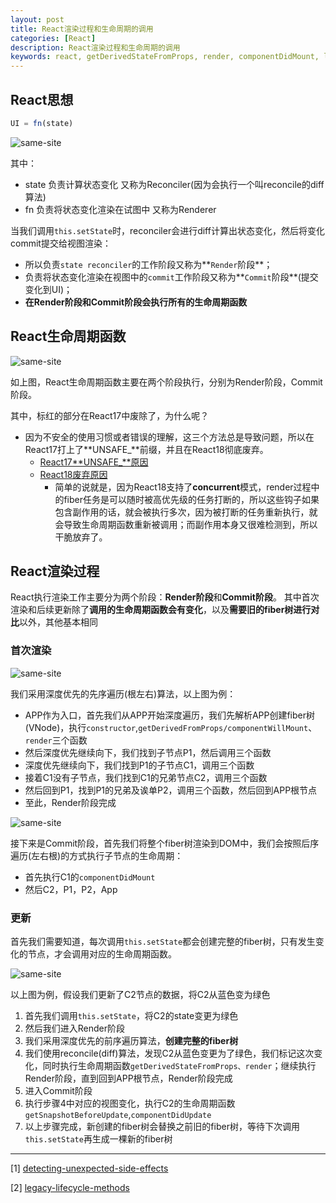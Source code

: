 ```yaml
---
layout: post
title: React渲染过程和生命周期的调用
categories: [React]
description: React渲染过程和生命周期的调用
keywords: react, getDerivedStateFromProps, render, componentDidMount, lifesycle
---
```


## React思想

```javascript
UI = fn(state)
```

![same-site]({{site.url}}/assets/images/react/lifesycle/01.png)

其中：
* state 负责计算状态变化 又称为Reconciler(因为会执行一个叫reconcile的diff算法)
* fn 负责将状态变化渲染在试图中 又称为Renderer

当我们调用`this.setState`时，reconciler会进行diff计算出状态变化，然后将变化commit提交给视图渲染：
* 所以负责`state reconciler`的工作阶段又称为**`Render`阶段**；
* 负责将状态变化渲染在视图中的`commit`工作阶段又称为**`Commit`阶段**(提交变化到UI)；
* **在Render阶段和Commit阶段会执行所有的生命周期函数**

## React生命周期函数

![same-site]({{site.url}}/assets/images/react/lifesycle/02.png)

如上图，React生命周期函数主要在两个阶段执行，分别为Render阶段，Commit阶段。

其中，标红的部分在React17中废除了，为什么呢？
* 因为不安全的使用习惯或者错误的理解，这三个方法总是导致问题，所以在React17打上了**UNSAFE_**前缀，并且在React18彻底废弃。
  * [React17**UNSAFE_**原因](https://zh-hans.reactjs.org/docs/react-component.html#legacy-lifecycle-methods)
  * [React18废弃原因](https://zh-hans.reactjs.org/docs/strict-mode.html#detecting-unexpected-side-effects)
    * 简单的说就是，因为React18支持了**concurrent**模式，render过程中的fiber任务是可以随时被高优先级的任务打断的，所以这些钩子如果包含副作用的话，就会被执行多次，因为被打断的任务重新执行，就会导致生命周期函数重新被调用；而副作用本身又很难检测到，所以干脆放弃了。

## React渲染过程

React执行渲染工作主要分为两个阶段：**Render阶段**和**Commit阶段**。
其中首次渲染和后续更新除了**调用的生命周期函数会有变化**，以及**需要旧的fiber树进行对比**以外，其他基本相同

### 首次渲染

![same-site]({{site.url}}/assets/images/react/lifesycle/03.png)

我们采用深度优先的先序遍历(根左右)算法，以上图为例：
* APP作为入口，首先我们从APP开始深度遍历，我们先解析APP创建fiber树(VNode)，执行`constructor`,`getDerivedFromProps/componentWillMount`、`render`三个函数
* 然后深度优先继续向下，我们找到子节点P1，然后调用三个函数
* 深度优先继续向下，我们找到P1的子节点C1，调用三个函数
* 接着C1没有子节点，我们找到C1的兄弟节点C2，调用三个函数
* 然后回到P1，找到P1的兄弟及诶单P2，调用三个函数，然后回到APP根节点
* 至此，Render阶段完成

![same-site]({{site.url}}/assets/images/react/lifesycle/04.png)

接下来是Commit阶段，首先我们将整个fiber树渲染到DOM中，我们会按照后序遍历(左右根)的方式执行子节点的生命周期：
* 首先执行C1的`componentDidMount`
* 然后C2，P1，P2，App

### 更新

首先我们需要知道，每次调用`this.setState`都会创建完整的fiber树，只有发生变化的节点，才会调用对应的生命周期函数。

![same-site]({{site.url}}/assets/images/react/lifesycle/05.png)

以上图为例，假设我们更新了C2节点的数据，将C2从蓝色变为绿色
1. 首先我们调用`this.setState`，将C2的state变更为绿色
2. 然后我们进入Render阶段
3. 我们采用深度优先的前序遍历算法，**创建完整的fiber树**
4. 我们使用reconcile(diff)算法，发现C2从蓝色变更为了绿色，我们标记这次变化，同时执行生命周期函数`getDerivedStateFromProps、render`；继续执行Render阶段，直到回到APP根节点，Render阶段完成
5. 进入Commit阶段
6. 执行步骤4中对应的视图变化，执行C2的生命周期函数`getSnapshotBeforeUpdate`,`componentDidUpdate`
7. 以上步骤完成，新创建的fiber树会替换之前旧的fiber树，等待下次调用`this.setState`再生成一棵新的fiber树

---

[1] [detecting-unexpected-side-effects](https://zh-hans.reactjs.org/docs/strict-mode.html#detecting-unexpected-side-effects)

[2] [legacy-lifecycle-methods](https://zh-hans.reactjs.org/docs/react-component.html#legacy-lifecycle-methods)
